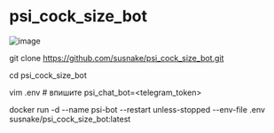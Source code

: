 # psi_cock_size_bot
![image](https://github.com/user-attachments/assets/abecc6d9-ec3e-46c4-ae6b-f2f09ef209fb)

git clone https://github.com/susnake/psi_cock_size_bot.git

cd psi_cock_size_bot

vim .env            # впишите psi_chat_bot=<telegram_token> 

docker run -d --name psi-bot --restart unless-stopped --env-file .env susnake/psi_cock_size_bot:latest
